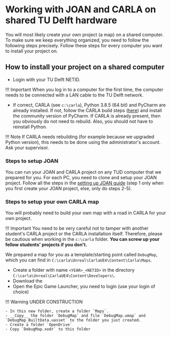 # Working with JOAN and CARLA on shared TU Delft hardware

You will most likely create your own project (a map) on a shared computer. To make sure we keep everything organized, you need to follow the following steps precisely. Follow these steps for every computer you want to install your project on.

## How to install your project on a shared computer

- Login with your TU Delft NETID. 

!!! Important
    When you log in to a computer for the first time, the computer needs to be connected with a LAN cable to the TU Delft network.

- If correct, CARLA (see `c:\carla`), Python 3.8.5 (64 bit) and PyCharm are already installed. If not, follow the CARLA build steps ([here](setup-carla-windows.md)) and install the community version of PyCharm. If CARLA is already present, then you obviously do not need to rebuild. Also, you should not have to reinstall Python.

!!! Note
    If CARLA needs rebuilding (for example because we upgraded Python version), this needs to be done using the administrator's account. Ask your supervisor.

### Steps to setup JOAN

You can run your JOAN and CARLA project on any TUD computer that we prepared for you. For each PC, you need to clone and setup your JOAN project. Follow all the steps in the [setting up JOAN guide](setup-joan.md) (step 1 only when you first create your JOAN project, else, only do steps 2-5). 


### Steps to setup your own CARLA map

You will probably need to build your own map with a road in CARLA for your own project.

!!! Important
    You need to be very careful not to tamper with another student's CARLA project or the CARLA installation itself. Therefore, please be cautious when working in the `c:\carla` folder. __You can screw up your fellow students' projects if you don't.__

We prepared a map for you as a template/starting point called `DebugMap`, which you can find in `C:\carla\Unreal\CarlaUE4\Content\Carla\Maps`.


- Create a folder with name `<YEAR>_<NETID>` in the directory `C:\carla\Unreal\CarlaUE4\Content\Developers\`. 
- Download the 
- Open the Epic Game Launcher, you need to login (use your login of choice)

!!! Warning
    UNDER CONSTRUCTION
    
    - In this new folder, create a folder `Maps`. 
    - __Copy__ the folder `DebugMap` and file `DebugMap.umap` and `DebugMap_BuiltData.uasset` to the folder you just created.
    - Create a folder `OpenDrive`
    - Copy `DebugMap.xodr` to this folder